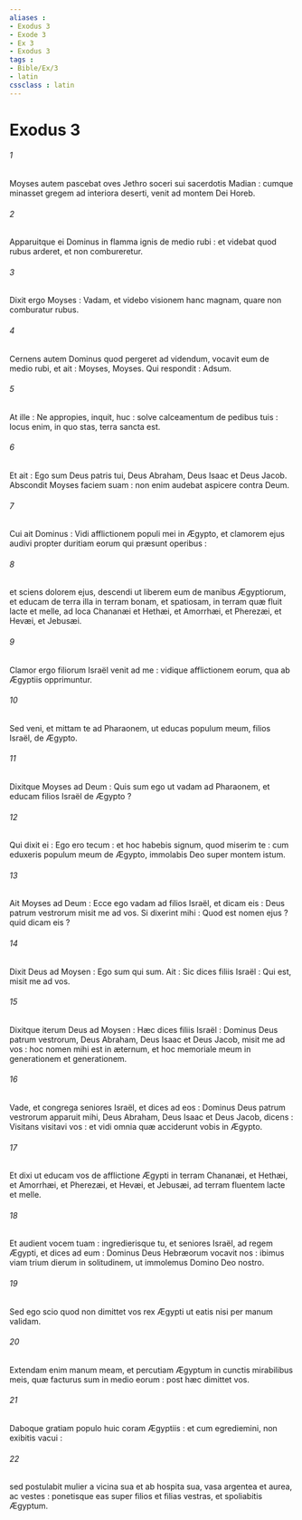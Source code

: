 ```yaml
---
aliases : 
- Exodus 3
- Exode 3
- Ex 3
- Exodus 3
tags : 
- Bible/Ex/3
- latin
cssclass : latin
---
```


# Exodus 3

###### 1
Moyses autem pascebat oves Jethro soceri sui sacerdotis Madian : cumque minasset gregem ad interiora deserti, venit ad montem Dei Horeb.
###### 2
Apparuitque ei Dominus in flamma ignis de medio rubi : et videbat quod rubus arderet, et non combureretur.
###### 3
Dixit ergo Moyses : Vadam, et videbo visionem hanc magnam, quare non comburatur rubus.
###### 4
Cernens autem Dominus quod pergeret ad videndum, vocavit eum de medio rubi, et ait : Moyses, Moyses. Qui respondit : Adsum.
###### 5
At ille : Ne appropies, inquit, huc : solve calceamentum de pedibus tuis : locus enim, in quo stas, terra sancta est.
###### 6
Et ait : Ego sum Deus patris tui, Deus Abraham, Deus Isaac et Deus Jacob. Abscondit Moyses faciem suam : non enim audebat aspicere contra Deum.
###### 7
Cui ait Dominus : Vidi afflictionem populi mei in Ægypto, et clamorem ejus audivi propter duritiam eorum qui præsunt operibus :
###### 8
et sciens dolorem ejus, descendi ut liberem eum de manibus Ægyptiorum, et educam de terra illa in terram bonam, et spatiosam, in terram quæ fluit lacte et melle, ad loca Chananæi et Hethæi, et Amorrhæi, et Pherezæi, et Hevæi, et Jebusæi.
###### 9
Clamor ergo filiorum Israël venit ad me : vidique afflictionem eorum, qua ab Ægyptiis opprimuntur.
###### 10
Sed veni, et mittam te ad Pharaonem, ut educas populum meum, filios Israël, de Ægypto.
###### 11
Dixitque Moyses ad Deum : Quis sum ego ut vadam ad Pharaonem, et educam filios Israël de Ægypto ?
###### 12
Qui dixit ei : Ego ero tecum : et hoc habebis signum, quod miserim te : cum eduxeris populum meum de Ægypto, immolabis Deo super montem istum.
###### 13
Ait Moyses ad Deum : Ecce ego vadam ad filios Israël, et dicam eis : Deus patrum vestrorum misit me ad vos. Si dixerint mihi : Quod est nomen ejus ? quid dicam eis ?
###### 14
Dixit Deus ad Moysen : Ego sum qui sum. Ait : Sic dices filiis Israël : Qui est, misit me ad vos.
###### 15
Dixitque iterum Deus ad Moysen : Hæc dices filiis Israël : Dominus Deus patrum vestrorum, Deus Abraham, Deus Isaac et Deus Jacob, misit me ad vos : hoc nomen mihi est in æternum, et hoc memoriale meum in generationem et generationem.
###### 16
Vade, et congrega seniores Israël, et dices ad eos : Dominus Deus patrum vestrorum apparuit mihi, Deus Abraham, Deus Isaac et Deus Jacob, dicens : Visitans visitavi vos : et vidi omnia quæ acciderunt vobis in Ægypto.
###### 17
Et dixi ut educam vos de afflictione Ægypti in terram Chananæi, et Hethæi, et Amorrhæi, et Pherezæi, et Hevæi, et Jebusæi, ad terram fluentem lacte et melle.
###### 18
Et audient vocem tuam : ingredierisque tu, et seniores Israël, ad regem Ægypti, et dices ad eum : Dominus Deus Hebræorum vocavit nos : ibimus viam trium dierum in solitudinem, ut immolemus Domino Deo nostro.
###### 19
Sed ego scio quod non dimittet vos rex Ægypti ut eatis nisi per manum validam.
###### 20
Extendam enim manum meam, et percutiam Ægyptum in cunctis mirabilibus meis, quæ facturus sum in medio eorum : post hæc dimittet vos.
###### 21
Daboque gratiam populo huic coram Ægyptiis : et cum egrediemini, non exibitis vacui :
###### 22
sed postulabit mulier a vicina sua et ab hospita sua, vasa argentea et aurea, ac vestes : ponetisque eas super filios et filias vestras, et spoliabitis Ægyptum.
